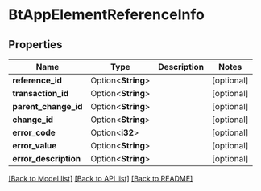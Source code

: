 # BtAppElementReferenceInfo

## Properties

Name | Type | Description | Notes
------------ | ------------- | ------------- | -------------
**reference_id** | Option<**String**> |  | [optional]
**transaction_id** | Option<**String**> |  | [optional]
**parent_change_id** | Option<**String**> |  | [optional]
**change_id** | Option<**String**> |  | [optional]
**error_code** | Option<**i32**> |  | [optional]
**error_value** | Option<**String**> |  | [optional]
**error_description** | Option<**String**> |  | [optional]

[[Back to Model list]](../README.md#documentation-for-models) [[Back to API list]](../README.md#documentation-for-api-endpoints) [[Back to README]](../README.md)


